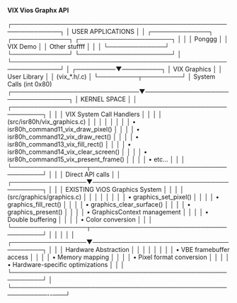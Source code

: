 **VIX Vios Graphx API**

┌─────────────────────────────────────────────────────────────┐
│                    USER APPLICATIONS                        │
│  ┌─────────────┐  ┌─────────────┐  ┌─────────────────────┐  │
│  │   Ponggg    │  │ VIX Demo    │  │  Other stuffff      │  │
│  └─────────────┘  └─────────────┘  └─────────────────────┘  │
└─────────────────────────────────────────────────────────────┘
                              │
                    ┌─────────▼─────────┐
                    │   VIX Graphics    │
                    │   User Library    │
                    │   (vix_*.h/.c)    │
                    └─────────┬─────────┘
                              │ System Calls (int 0x80)
┌─────────────────────────────▼─────────────────────────────────┐
│                    KERNEL SPACE                               │
│  ┌─────────────────────────────────────────────────────────┐  │
│  │           VIX System Call Handlers                      │  │
│  │        (src/isr80h/vix_graphics.c)                      │  │
│  │                                                         │  │
│  │  • isr80h_command11_vix_draw_pixel()                    │  │
│  │  • isr80h_command12_vix_draw_rect()                     │  │
│  │  • isr80h_command13_vix_fill_rect()                     │  │
│  │  • isr80h_command14_vix_clear_screen()                  │  │
│  │  • isr80h_command15_vix_present_frame()                 │  │
│  │  • etc...                                               │  │
│  └─────────────────┬───────────────────────────────────────┘  │
│                    │ Direct API calls                         │
│  ┌─────────────────▼───────────────────────────────────────┐  │
│  │         EXISTING ViOS Graphics System                   │  │
│  │         (src/graphics/graphics.c)                       │  │
│  │                                                         │  │
│  │  • graphics_set_pixel()                                 │  │
│  │  • graphics_fill_rect()                                 │  │
│  │  • graphics_clear_surface()                             │  │
│  │  • graphics_present()                                   │  │
│  │  • GraphicsContext management                           │  │
│  │  • Double buffering                                     │  │
│  │  • Color conversion                                     │  │
│  └─────────────────┬───────────────────────────────────────┘  │
│                    │                                          │
│  ┌─────────────────▼───────────────────────────────────────┐  │
│  │            Hardware Abstraction                         │  │
│  │                                                         │  │
│  │  • VBE framebuffer access                               │  │
│  │  • Memory mapping                                       │  │
│  │  • Pixel format conversion                              │  │
│  │  • Hardware-specific optimizations                      │  │
│  └─────────────────────────────────────────────────────────┘  │
└──────────────────────────────────────────────────────────--───┘